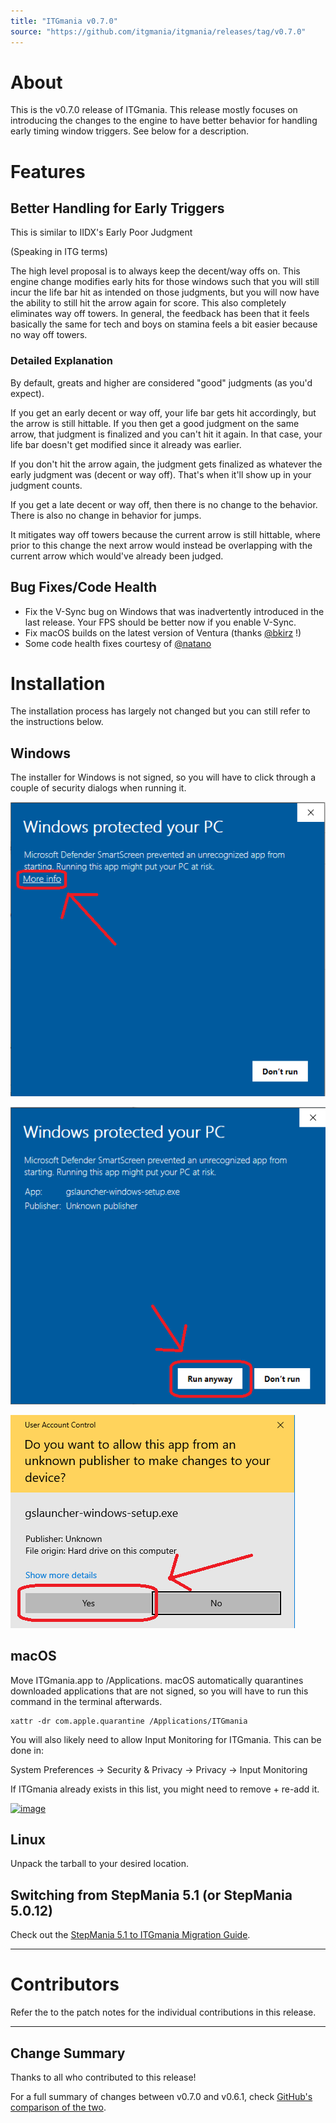 ```yaml
---
title: "ITGmania v0.7.0"
source: "https://github.com/itgmania/itgmania/releases/tag/v0.7.0"
---
```


About
=====

This is the v0.7.0 release of ITGmania. This release mostly focuses on introducing the changes to the engine to have better behavior for handling early timing window triggers. See below for a description.

Features
========

Better Handling for Early Triggers
----------------------------------

This is similar to IIDX's Early Poor Judgment

(Speaking in ITG terms)

The high level proposal is to always keep the decent/way offs on. This engine change modifies early hits for those windows such that you will still incur the life bar hit as intended on those judgments, but you will now have the ability to still hit the arrow again for score. This also completely eliminates way off towers. In general, the feedback has been that it feels basically the same for tech and boys on stamina feels a bit easier because no way off towers.

### Detailed Explanation

By default, greats and higher are considered "good" judgments (as you'd expect).

If you get an early decent or way off, your life bar gets hit accordingly, but the arrow is still hittable. If you then get a good judgment on the same arrow, that judgment is finalized and you can't hit it again. In that case, your life bar doesn't get modified since it already was earlier.

If you don't hit the arrow again, the judgment gets finalized as whatever the early judgment was (decent or way off). That's when it'll show up in your judgment counts.

If you get a late decent or way off, then there is no change to the behavior. There is also no change in behavior for jumps.

It mitigates way off towers because the current arrow is still hittable, where prior to this change the next arrow would instead be overlapping with the current arrow which would've already been judged.

Bug Fixes/Code Health
---------------------

* Fix the V-Sync bug on Windows that was inadvertently introduced in the last release. Your FPS should be better now if you enable V-Sync.
* Fix macOS builds on the latest version of Ventura (thanks [@bkirz](https://github.com/bkirz) !)
* Some code health fixes courtesy of [@natano](https://github.com/natano)

Installation
============

The installation process has largely not changed but you can still refer to the instructions below.

Windows
-------

The installer for Windows is not signed, so you will have to click through a couple of security dialogs when running it.

[![](https://raw.githubusercontent.com/GrooveStats/gslauncher/main/doc/images/win-security-dialog-1.png)](https://raw.githubusercontent.com/GrooveStats/gslauncher/main/doc/images/win-security-dialog-1.png)

[![](https://raw.githubusercontent.com/GrooveStats/gslauncher/main/doc/images/win-security-dialog-2.png)](https://raw.githubusercontent.com/GrooveStats/gslauncher/main/doc/images/win-security-dialog-2.png)

[![](https://raw.githubusercontent.com/GrooveStats/gslauncher/main/doc/images/win-security-dialog-3.png)](https://raw.githubusercontent.com/GrooveStats/gslauncher/main/doc/images/win-security-dialog-3.png)

macOS
-----

Move ITGmania.app to /Applications. macOS automatically quarantines downloaded applications that are not signed, so you will have to run this command in the terminal afterwards.

```shell
xattr -dr com.apple.quarantine /Applications/ITGmania
```

You will also likely need to allow Input Monitoring for ITGmania. This can be done in:

System Preferences -> Security & Privacy -> Privacy -> Input Monitoring

If ITGmania already exists in this list, you might need to remove + re-add it.

[![image](https://user-images.githubusercontent.com/5017202/173298829-3b4a401b-e5cd-4bb7-b605-290ce7f97fef.png)](https://user-images.githubusercontent.com/5017202/173298829-3b4a401b-e5cd-4bb7-b605-290ce7f97fef.png)

Linux
-----

Unpack the tarball to your desired location.

Switching from StepMania 5.1 (or StepMania 5.0.12)
--------------------------------------------------

Check out the [StepMania 5.1 to ITGmania Migration Guide](https://github.com/itgmania/itgmania/blob/beta/Docs/Userdocs/sm5_migration.md).

* * *

Contributors
============

Refer the to the patch notes for the individual contributions in this release.

* * *

Change Summary
--------------

Thanks to all who contributed to this release!

For a full summary of changes between v0.7.0 and v0.6.1, check [GitHub's comparison of the two](https://github.com/itgmania/itgmania/compare/0.6.1...0.7.0).
